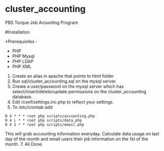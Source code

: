 cluster_accounting
==================

PBS Torque Job Acounting Program

#Installation

*Prerequisites -
- PHP
- PHP Mysql
- PHP LDAP
- PHP XML


1.  Create an alias in apache that points to html folder
2.  Run sql/cluster_accounting.sql on the mysql server.
3.  Create a user/password on the mysql server which has select/insert/delete/update permissions on the cluster_accounting database.
4.  Edit /conf/settings.inc.php to reflect your settings.
5.  To /etc/crontab add
```
0 4 * * * root php scripts/accounting.php
0 4 L * * root php scripts/data.php
0 4 1 * * root php scripts/email.php
```
This will grab accounting information everyday.  Calculate data usage on last day
of the month and email users their job information on the 1st of the month.
7.  All Done.

